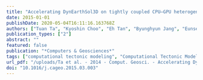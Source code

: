```yaml
---
title: "Accelerating DynEarthSol3D on tightly coupled CPU–GPU heterogeneous processors"
date: 2015-01-01
publishDate: 2020-05-04T16:11:16.163768Z
authors: ["Tuan Ta", "Kyoshin Choo", "Eh Tan", "Byunghyun Jang", "Eunseo Choi"]
publication_types: ["2"]
abstract: ""
featured: false
publication: "*Computers & Geosciences*"
tags: ["computational tectonic modeling", "Computational Tectonic Modeling", "GPGPU", "heterogeneous computing", "Heterogeneous computing", "long-term lithospheric deformation", "Long-term lithospheric deformation", "Parallel computing"]
url_pdf: "/uploads/Ta et al. - 2014 - Comput. Geosci. - Accelerating DynEarthSol3D on Tightly Coupled CPU-GPU Heterogeneous Processors.pdf"
doi: "10.1016/j.cageo.2015.03.003"
---
```


